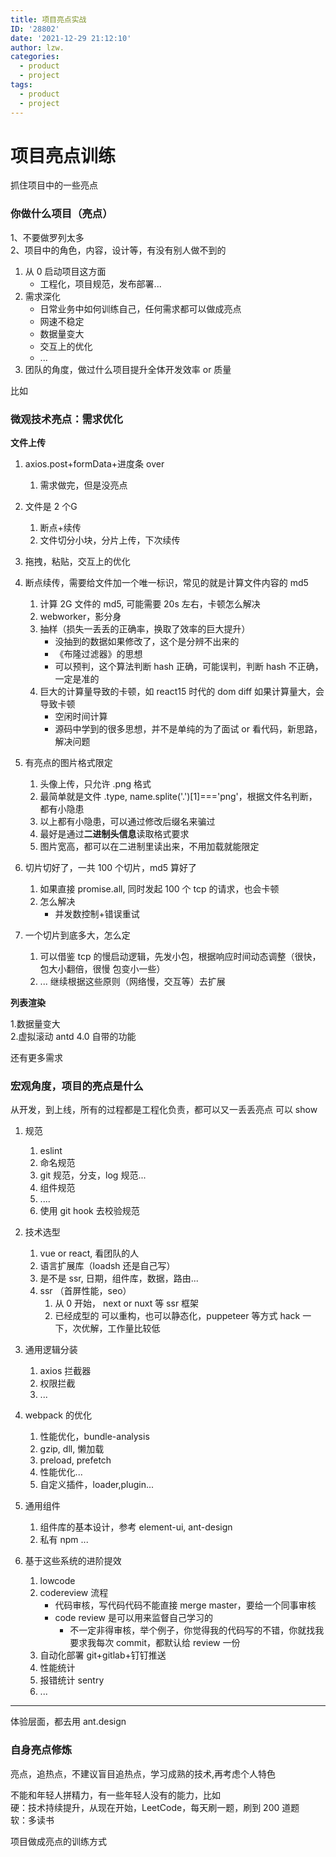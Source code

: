 ```yaml
---
title: 项目亮点实战
ID: '28802'
date: '2021-12-29 21:12:10'
author: lzw.
categories:
  - product
  - project
tags:
  - product
  - project
---
```


# 项目亮点训练

抓住项目中的一些亮点

### 你做什么项目（亮点） 

1、不要做罗列太多   
2、项目中的角色，内容，设计等，有没有别人做不到的   
   1.  从 0 启动项目这方面    
       - 工程化，项目规范，发布部署...      
   2.  需求深化     
       - 日常业务中如何训练自己，任何需求都可以做成亮点
       - 网速不稳定
       - 数据量变大
       - 交互上的优化
       - ...
   3.  团队的角度，做过什么项目提升全体开发效率 or 质量

比如  
   
### 微观技术亮点：需求优化    

**文件上传**

1. axios.post+formData+进度条 over    
    1. 需求做完，但是没亮点   
2. 文件是 2 个G    
    1. 断点+续传   
    2. 文件切分小块，分片上传，下次续传
3. 拖拽，粘贴，交互上的优化
4. 断点续传，需要给文件加一个唯一标识，常见的就是计算文件内容的 md5
    1. 计算 2G 文件的 md5, 可能需要 20s 左右，卡顿怎么解决
    2. webworker，影分身
    3. 抽样（损失一丢丢的正确率，换取了效率的巨大提升）
       - 没抽到的数据如果修改了，这个是分辨不出来的
       - 《布隆过滤器》的思想
       - 可以预判，这个算法判断 hash 正确，可能误判，判断 hash 不正确，一定是准的
    4. 巨大的计算量导致的卡顿，如 react15 时代的 dom diff 如果计算量大，会导致卡顿  
       - 空闲时间计算  
       - 源码中学到的很多思想，并不是单纯的为了面试 or 看代码，新思路，解决问题
    
5. 有亮点的图片格式限定
      1. 头像上传，只允许 .png 格式
      2. 最简单就是文件 .type, name.splite('.')[1]==='png'，根据文件名判断，都有小隐患
      3. 以上都有小隐患，可以通过修改后缀名来骗过
      4. 最好是通过**二进制头信息**读取格式要求
      5. 图片宽高，都可以在二进制里读出来，不用加载就能限定
 
6. 切片切好了，一共 100 个切片，md5 算好了
    1. 如果直接 promise.all, 同时发起 100 个 tcp 的请求，也会卡顿
    2. 怎么解决
        - 并发数控制+错误重试
        
7. 一个切片到底多大，怎么定
    1. 可以借鉴 tcp 的慢启动逻辑，先发小包，根据响应时间动态调整（很快，包大小翻倍，很慢 包变小一些）
    2. ... 继续根据这些原则（网络慢，交互等）去扩展

**列表渲染**

1.数据量变大   
2.虚拟滚动 antd 4.0 自带的功能   

还有更多需求

### 宏观角度，项目的亮点是什么

从开发，到上线，所有的过程都是工程化负责，都可以又一丢丢亮点 可以 show

1. 规范
   1. eslint
   2. 命名规范
   3. git 规范，分支，log 规范...
   4. 组件规范
   5. ....
   6. 使用 git hook 去校验规范

2. 技术选型
   1. vue or react, 看团队的人
   2. 语言扩展库（loadsh 还是自己写）
   3. 是不是 ssr, 日期，组件库，数据，路由...
   4. ssr （首屏性能，seo）
       1. 从 0 开始， next or nuxt 等 ssr 框架
       2. 已经成型的 可以重构，也可以静态化，puppeteer 等方式 hack 一下，次优解，工作量比较低

3. 通用逻辑分装
   1. axios 拦截器
   2. 权限拦截
   3. ...
   

4. webpack 的优化
   1. 性能优化，bundle-analysis
   2. gzip, dll, 懒加载
   3. preload, prefetch
   4. 性能优化...
   5. 自定义插件，loader,plugin...
   
5. 通用组件
   1. 组件库的基本设计，参考 element-ui, ant-design
   2. 私有 npm ...
 
6. 基于这些系统的进阶提效
   1. lowcode
   2. codereview 流程
      - 代码审核，写代码代码不能直接 merge master，要给一个同事审核  
      - code review 是可以用来监督自己学习的  
         - 不一定非得审核，举个例子，你觉得我的代码写的不错，你就找我要求我每次 commit，都默认给 review 一份
   2. 自动化部署 git+gitlab+钉钉推送
   3. 性能统计
   4. 报错统计 sentry
   5. ...
   
---
体验层面，都去用 ant.design


### 自身亮点修炼

亮点，追热点，不建议盲目追热点，学习成熟的技术,再考虑个人特色    

不能和年轻人拼精力，有一些年轻人没有的能力，比如    
硬：技术持续提升，从现在开始，LeetCode，每天刷一题，刷到 200 道题       
软：多读书    


项目做成亮点的训练方式
 

